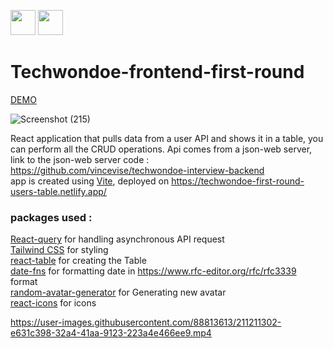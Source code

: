 <a> <img src="https://cdn-icons-png.flaticon.com/512/54/54476.png" width="40"  />  </a> <a href="https://github.com/vincevise/E-commerce"> <img src="https://cdn-icons-png.flaticon.com/512/1251/1251009.png" width="40"/> </a>

# Techwondoe-frontend-first-round

<a href="https://techwondoe-first-round-users-table.netlify.app/">DEMO</a>

![Screenshot (215)](https://user-images.githubusercontent.com/88813613/211210030-4133c22b-6805-4716-babc-aee532cc35bb.png)



React application that pulls data from a user API and shows it in a table, you can perform all the CRUD operations.
Api comes from a json-web server, link to the json-web server code : https://github.com/vincevise/techwondoe-interview-backend
<br/>
app is created using <a href="https://vitejs.dev/guide/">Vite</a>,
deployed on https://techwondoe-first-round-users-table.netlify.app/

### packages used :
<a href="https://react-query-v3.tanstack.com/">React-query</a> for handling asynchronous API request
<br/>
<a href="https://tailwindcss.com/docs/installation">Tailwind CSS</a> for styling
<br/>
<a href="https://react-table-v7.tanstack.com/">react-table</a> for creating the Table
<br/>
<a href="https://date-fns.org/">date-fns</a> for formatting date in https://www.rfc-editor.org/rfc/rfc3339 format
<br/>
<a href="https://getavataaars.com/">random-avatar-generator</a> for Generating new avatar
<br/>
<a href="https://react-icons.github.io/react-icons/">react-icons</a> for icons



https://user-images.githubusercontent.com/88813613/211211302-e631c398-32a4-41aa-9123-223a4e466ee9.mp4



